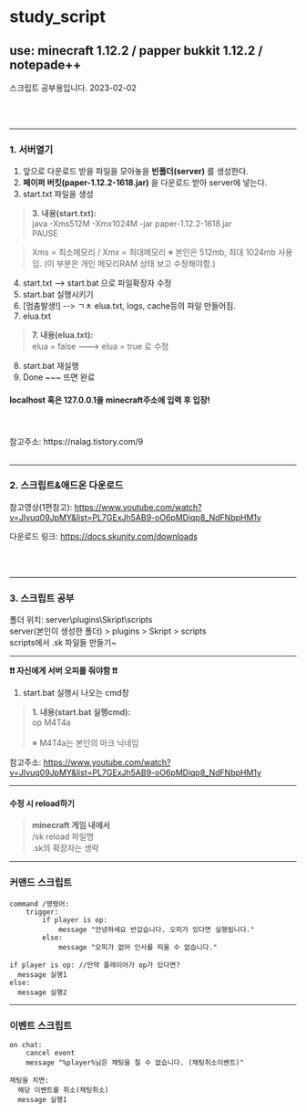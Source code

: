 # study_script
use: minecraft 1.12.2 / papper bukkit 1.12.2 / notepade++
---
스크립트 공부용입니다.
2023-02-02


</br>
</br>

---

### 1. 서버열기

1. 앞으로 다운로드 받을 파일을 모아놓을 <b>빈폴더(server)</b> 를 생성한다.
2. <b>페이퍼 버킷(paper-1.12.2-1618.jar)</b> 을 다운로드 받아 server에 넣는다.
3. start.txt 파일을 생성
> <b>3. 내용(start.txt): </b> </br>
> java -Xms512M -Xmx1024M -jar paper-1.12.2-1618.jar
</br>PAUSE

> Xms = 최소메모리 / Xmx = 최대메모리
> ※ 본인은 512mb, 최대 1024mb 사용임. (이 부분은 개인 메모리RAM 상태 보고 수정해야함.)

4. start.txt --> start.bat 으로 파일확장자 수정
5. start.bat 실행시키기
6. [멈춤발생!] --> ㄱㅊ elua.txt, logs, cache등의 파일 만들어짐.
7. elua.txt
> <b>7. 내용(elua.txt): </b> </br>
> elua = false ---> elua = true 로 수정
8. start.bat 재실행
9. Done ~~~ 뜨면 완료
#### localhost 혹은 127.0.0.1을 minecraft주소에 입력 후 입장!
</br>
</br>
참고주소: https://nalag.tistory.com/9


</br>
</br>


---

### 2. 스크립트&애드온 다운로드


참고영상(1편참고): https://www.youtube.com/watch?v=JIvuq09JpMY&list=PL7GExJh5AB9-oO6pMDiqp8_NdFNbpHM1y

다운로드 링크: https://docs.skunity.com/downloads


</br>
</br>


---
### 3. 스크립트 공부

폴더 위치: server\plugins\Skript\scripts </br>
server(본인이 생성한 폴더) > plugins > Skript > scripts </br>
scripts에서 .sk 파일들 만들기~ </br>

---


<b> ❗❗ 자신에게 서버 오피를 줘야함 ❗❗ </b> 
1. start.bat 실행시 나오는 cmd창
> <b>1. 내용(start.bat 실행cmd): </b> </br>
> op M4T4a
> </br></br>
> ※ M4T4a는 본인의 마크 닉네임

참고주소: https://www.youtube.com/watch?v=JIvuq09JpMY&list=PL7GExJh5AB9-oO6pMDiqp8_NdFNbpHM1y

---

#### 수정 시 reload하기
> <b>minecraft 게임 내에서 </b> </br>
> /sk reload 파일명 </br>
> .sk의 확장자는 생략 </br>


---


### 커맨드 스크립트

``` 
command /명령어:
	trigger:
		if player is op:
			message "안녕하세요 반갑습니다. 오피가 있다면 실행됩니다."
		else:
			message "오피가 없어 인사를 띄울 수 없습니다."
```
```
if player is op: //만약 플레이어가 op가 있다면?
  message 실행1
else:
  message 실행2
```

---

### 이벤트 스크립트

```
on chat:
	cancel event
	message "%player%님은 채팅을 칠 수 없습니다. (채팅취소이벤트)"
```

```
채팅을 치면:
  해당 이벤트를 취소(채팅취소)
  message 실행1
```
